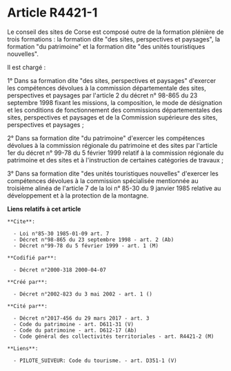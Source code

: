# Article R4421-1

Le conseil des sites de Corse est composé outre de la formation plénière de trois formations : la formation dite "des sites,
perspectives et paysages", la formation "du patrimoine" et la formation dite "des unités touristiques nouvelles".

Il est chargé :

1° Dans sa formation dite "des sites, perspectives et paysages" d'exercer les compétences dévolues à la commission
départementale des sites, perspectives et paysages par l'article 2 du décret n° 98-865 du 23 septembre 1998 fixant les
missions, la composition, le mode de désignation et les conditions de fonctionnement des commissions départementales des
sites, perspectives et paysages et de la Commission supérieure des sites, perspectives et paysages ;

2° Dans sa formation dite "du patrimoine" d'exercer les compétences dévolues à la commission régionale du patrimoine et des
sites par l'article 1er du décret n° 99-78 du 5 février 1999 relatif à la commission régionale du patrimoine et des sites et
à l'instruction de certaines catégories de travaux ;

3° Dans sa formation dite "des unités touristiques nouvelles" d'exercer les compétences dévolues à la commission spécialisée
mentionnée au troisième alinéa de l'article 7 de la loi n° 85-30 du 9 janvier 1985 relative au développement et à la
protection de la montagne.

**Liens relatifs à cet article**

	**Cite**:

	  - Loi n°85-30 1985-01-09 art. 7
	  - Décret n°98-865 du 23 septembre 1998 - art. 2 (Ab)
	  - Décret n°99-78 du 5 février 1999 - art. 1 (M)

	**Codifié par**:

	  - Décret n°2000-318 2000-04-07

	**Créé par**:

	  - Décret n°2002-823 du 3 mai 2002 - art. 1 ()

	**Cité par**:

	  - Décret n°2017-456 du 29 mars 2017 - art. 3
	  - Code du patrimoine - art. D611-31 (V)
	  - Code du patrimoine - art. D612-17 (Ab)
	  - Code général des collectivités territoriales - art. R4421-2 (M)

	**Liens**:

	  - PILOTE_SUIVEUR: Code du tourisme. - art. D351-1 (V)
